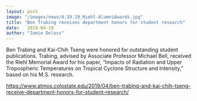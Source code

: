 ```yaml
---
layout: post
image: "/images/news/4.19.19_Riehl-AlumniAwards.jpg"
title: "Ben Trabing receives department honors for student research"
date:   2019-04-19 
author: "Jamie Deloss"
---
```



Ben Trabing and Kai-Chih Tseng were honored  for outstanding student publications. Trabing, advised by Associate Professor Michael Bell, received the Riehl Memorial Award for his paper, “Impacts of Radiation and Upper Tropospheric Temperatures on Tropical Cyclone Structure and Intensity,” based on his M.S. research. 



<https://www.atmos.colostate.edu/2019/04/ben-trabing-and-kai-chih-tseng-receive-department-honors-for-student-research/>



